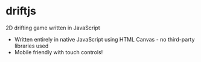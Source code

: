 # driftjs
2D drifting game written in JavaScript
- Written entirely in native JavaScript using HTML Canvas - no third-party libraries used
- Mobile friendly with touch controls!
